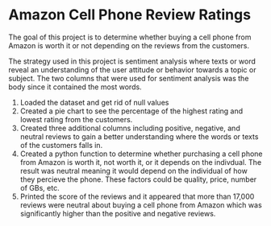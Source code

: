 # Amazon Cell Phone Review Ratings
The goal of this project is to determine whether buying a cell phone from Amazon is worth it or not depending on the reviews from the customers.

The strategy used in this project is sentiment analysis where texts or word reveal an understanding of the user attitude or behavior towards a topic or subject. The two columns that were used for sentiment analysis was the body since it contained the most words. 

1. Loaded the dataset and get rid of null values
2. Created a pie chart to see the percentage of the highest rating and lowest rating from the customers.
3. Created three additional columns including positive, negative, and neutral reviews to gain a better understanding where the words or texts of the customers falls in.
4. Created a python function to determine whether purchasing a cell phone from Amazon is worth it, not worth it, or it depends on the indivdual. The result was neutral meaning it would depend on the individual of how they percieve the phone. These factors could be quality, price, number of GBs, etc.
5. Printed the score of the reviews and it appeared that more than 17,000 reviews were neutral about buying a cell phone from Amazon which was significantly higher than the positive and negative reviews.
